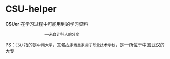 # CSU-helper
**CSUer** 在学习过程中可能用到的学习资料

                     ——来自计科人的分享
PS：`CSU` 指的是`中南大学`，又名`左家垅皇家男子职业技术学校`，是一所位于中国武汉的大专
